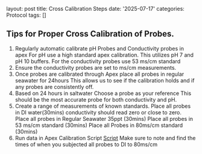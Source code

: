 layout: post
title: Cross Calibration Steps
date: '2025-07-17'
categories: Protocol
tags: []
## Tips for Proper Cross Calibration of Probes.
1. Regularly automatic calibrate pH Probes and Conductivity probes in apex 
   For pH use a high standard apex calibration. This utilizes pH 7 and pH 10 buffers.
   For the conductivity probes use 53 ms/cm standard 
2. Ensure the conductivity probes are set to ms/cm measurements.
3. Once probes are calibrated through Apex place all probes in regular seawater for 24hours
   This allows us to see if the calibration holds and if any probes are consistently off.
4. Based on 24 hours in saltwater Choose a probe as your reference
   This should be the most accurate probe for both conductivity and pH.
5. Create a range of measurements of known standards.
   Place all probes in DI water(30mins) conductivity should read zero or close to zero.
   Place all probes in Regular Seawater 35ppt (30mins)
   Place all probes in 53 ms/cm standard (30mins)
   Place all Probes in 80ms/cm standard (30mins)
6. Run data in Apex Calibration Script
   [Script](https://github.com/hputnam/Pacuta_Polyp_Bailout/blob/main/Scripts/Apex_Extraction.Rmd)
   Make sure to note and find the times of when you subjected all probes to DI to 80ms/cm
   
   
   